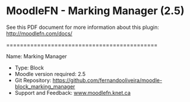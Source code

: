 MoodleFN - Marking Manager (2.5)
============================================
See this PDF document for more information about this plugin: http://moodlefn.com/docs/

============================================

Name: Marking Manager
- Type: Block
- Moodle version required: 2.5
- Git Repository: https://github.com/fernandooliveira/moodle-block_marking_manager
- Support and Feedback: www.moodlefn.knet.ca 

